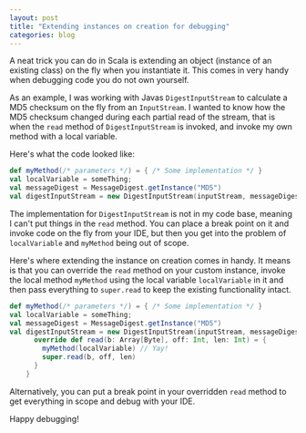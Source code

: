 ```yaml
---
layout: post
title: "Extending instances on creation for debugging"
categories: blog
---
```


A neat trick you can do in Scala is extending an object (instance of an existing class) on the fly when you instantiate it. This comes in very handy when debugging code you do not own yourself.

As an example, I was working with Javas `DigestInputStream` to calculate a MD5 checksum on the fly from an `InputStream`. I wanted to know how the MD5 checksum changed during each partial read of the stream, that is when the `read` method of `DigestInputStream` is invoked, and invoke my own method with a local variable.

Here's what the code looked like:

```scala
def myMethod(/* parameters */) = { /* Some implementation */ } 
val localVariable = someThing;
val messageDigest = MessageDigest.getInstance("MD5")
val digestInputStream = new DigestInputStream(inputStream, messageDigest)
```

The implementation for `DigestInputStream` is not in my code base, meaning I can't put things in the `read` method. You can place a break point on it and invoke code on the fly from your IDE, but then you get into the problem of `localVariable` and `myMethod` being out of scope.

Here's where extending the instance on creation comes in handy. It means is that you can override the `read` method on your custom instance, invoke the local method `myMethod` using the local variable `localVariable` in it and then pass everything to `super.read` to keep the existing functionality intact.

```scala
def myMethod(/* parameters */) = { /* Some implementation */ } 
val localVariable = someThing;
val messageDigest = MessageDigest.getInstance("MD5")
val digestInputStream = new DigestInputStream(inputStream, messageDigest) {
      override def read(b: Array[Byte], off: Int, len: Int) = {
        myMethod(localVariable) // Yay!
        super.read(b, off, len)
      }
    }
```

Alternatively, you can put a break point in your overridden `read` method to get everything in scope and debug with your IDE.

Happy debugging!